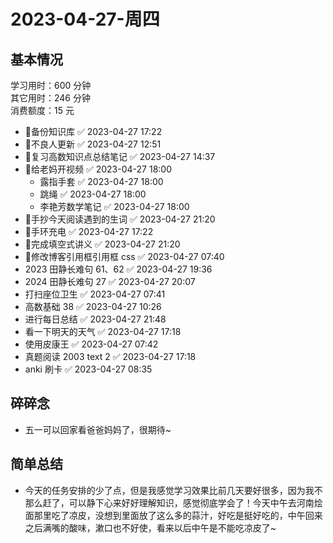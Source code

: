 # 2023-04-27-周四

## 基本情况

学习用时：600 分钟  
其它用时：246 分钟  
消费额度：15 元

-   📌备份知识库 ✅ 2023-04-27 17:22
-   📌不良人更新 ✅ 2023-04-27 12:51
-   📌复习高数知识点总结笔记 ✅ 2023-04-27 14:37
-   📌给老妈开视频 ✅ 2023-04-27 18:00
    -   露指手套 ✅ 2023-04-27 18:00
    -   跳绳 ✅ 2023-04-27 18:00
    -   李艳芳数学笔记 ✅ 2023-04-27 18:00
-   📌手抄今天阅读遇到的生词 ✅ 2023-04-27 21:20
-   📌手环充电 ✅ 2023-04-27 17:22
-   📌完成填空式讲义 ✅ 2023-04-27 21:20
-   📌修改博客引用框引用框 css ✅ 2023-04-27 07:40
-   2023 田静长难句 61、62 ✅ 2023-04-27 19:36
-   2024 田静长难句 27 ✅ 2023-04-27 20:07
-   打扫座位卫生 ✅ 2023-04-27 07:41
-   高数基础 38 ✅ 2023-04-27 10:26
-   进行每日总结 ✅ 2023-04-27 21:48
-   看一下明天的天气 ✅ 2023-04-27 17:18
-   使用皮康王 ✅ 2023-04-27 07:42
-   真题阅读 2003 text 2 ✅ 2023-04-27 17:18
-   anki 刷卡 ✅ 2023-04-27 08:35

## 碎碎念

- 五一可以回家看爸爸妈妈了，很期待~

## 简单总结

- 今天的任务安排的少了点，但是我感觉学习效果比前几天要好很多，因为我不那么赶了，可以静下心来好好理解知识，感觉彻底学会了！今天中午去河南烩面那里吃了凉皮，没想到里面放了这么多的蒜汁，好吃是挺好吃的，中午回来之后满嘴的酸味，漱口也不好使，看来以后中午是不能吃凉皮了~